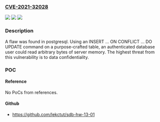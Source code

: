 ### [CVE-2021-32028](https://cve.mitre.org/cgi-bin/cvename.cgi?name=CVE-2021-32028)
![](https://img.shields.io/static/v1?label=Product&message=postgresql&color=blue)
![](https://img.shields.io/static/v1?label=Version&message=postgresql%2013.3%2C%20postgresql%2012.7%2C%20postgresql%2011.12%2C%20postgresql%2010.17%2C%20postgresql%209.6.22%20&color=brightgreen)
![](https://img.shields.io/static/v1?label=Vulnerability&message=CWE-200&color=brightgreen)

### Description

A flaw was found in postgresql. Using an INSERT ... ON CONFLICT ... DO UPDATE command on a purpose-crafted table, an authenticated database user could read arbitrary bytes of server memory. The highest threat from this vulnerability is to data confidentiality.

### POC

#### Reference
No PoCs from references.

#### Github
- https://github.com/lekctut/sdb-hw-13-01

